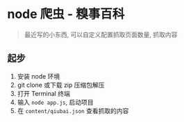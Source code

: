 
# node 爬虫 - 糗事百科

> 最近写的小东西, 可以自定义配置抓取页面数量, 抓取内容

## 起步

1. 安装 node 环境
2. git clone 或下载 zip 压缩包解压
3. 打开 Terminal 终端
4. 输入 `node app.js`, 启动项目
5. 在 `content/qiubai.json` 查看抓取的内容

## 
